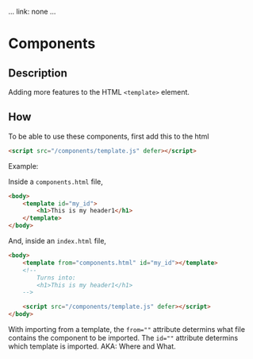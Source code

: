 ...
link: none
...

# Components

## Description

Adding more features to the HTML `<template>` element.

## How

To be able to use these components, first add this to the html

```html
<script src="/components/template.js" defer></script>
```

Example:

Inside a `components.html` file,

```html
<body>
    <template id="my_id">
        <h1>This is my header1</h1>
    </template>
</body>
```

And, inside an `index.html` file,

```html
<body>
    <template from="components.html" id="my_id"></template>
    <!--
        Turns into:
        <h1>This is my header1</h1>
    -->

    <script src="/components/template.js" defer></script>
</body>
```

With importing from a template, the `from=""` attribute determins what file contains the component to be imported. The `id=""` attribute determins which template is imported. AKA: Where and What.

